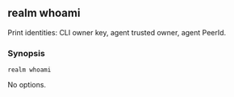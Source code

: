 ## realm whoami

Print identities: CLI owner key, agent trusted owner, agent PeerId.

### Synopsis

```
realm whoami
```

No options.


